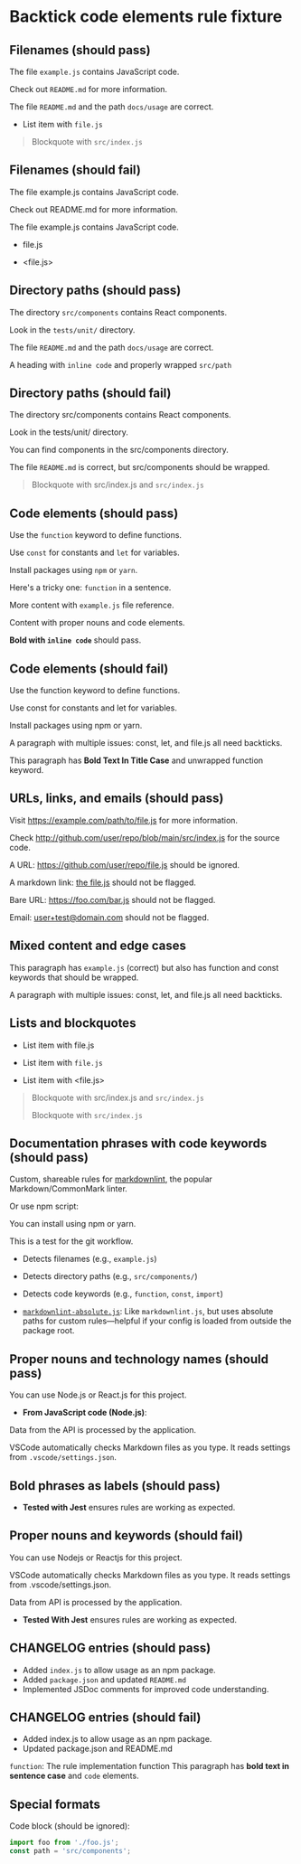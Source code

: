 # Backtick code elements rule fixture

## Filenames (should pass)

The file `example.js` contains JavaScript code. <!-- ✅ -->

Check out `README.md` for more information. <!-- ✅ -->

The file `README.md` and the path `docs/usage` are correct. <!-- ✅ -->

- List item with `file.js` <!-- ✅ -->

> Blockquote with `src/index.js` <!-- ✅ -->

## Filenames (should fail)

The file example.js contains JavaScript code. <!-- ❌ -->

Check out README.md for more information. <!-- ❌ -->

The file example.js contains JavaScript code. <!-- ❌ -->

- file.js <!-- ❌ -->

- <file.js> <!-- ❌ -->

## Directory paths (should pass)

The directory `src/components` contains React components. <!-- ✅ -->

Look in the `tests/unit/` directory. <!-- ✅ -->

The file `README.md` and the path `docs/usage` are correct. <!-- ✅ -->

A heading with `inline code` and properly wrapped `src/path` <!-- ✅ -->

## Directory paths (should fail)

The directory src/components contains React components. <!-- ❌ -->

Look in the tests/unit/ directory. <!-- ❌ -->

You can find components in the src/components directory. <!-- ❌ -->

The file `README.md` is correct, but src/components should be wrapped. <!-- ❌ -->

> Blockquote with src/index.js and `src/index.js` <!-- ❌ -->

## Code elements (should pass)

Use the `function` keyword to define functions. <!-- ✅ -->

Use `const` for constants and `let` for variables. <!-- ✅ -->

Install packages using `npm` or `yarn`. <!-- ✅ -->

Here's a tricky one: `function` in a sentence. <!-- ✅ -->

More content with `example.js` file reference. <!-- ✅ -->

Content with proper nouns and code elements. <!-- ✅ -->

**Bold with `inline code`** should pass. <!-- ✅ -->

## Code elements (should fail)

Use the function keyword to define functions. <!-- ❌ -->

Use const for constants and let for variables. <!-- ❌ -->

Install packages using npm or yarn. <!-- ❌ -->

A paragraph with multiple issues: const, let, and file.js all need backticks. <!-- ❌ -->

This paragraph has **Bold Text In Title Case** and unwrapped function keyword. <!-- ❌ -->

## URLs, links, and emails (should pass)

Visit <https://example.com/path/to/file.js> for more information. <!-- ✅ -->

Check <http://github.com/user/repo/blob/main/src/index.js> for the source code. <!-- ✅ -->

A URL: <https://github.com/user/repo/file.js> should be ignored. <!-- ✅ -->

A markdown link: [the file.js](file.js) should not be flagged. <!-- ✅ -->

Bare URL: <https://foo.com/bar.js> should not be flagged. <!-- ✅ -->

Email: <user+test@domain.com> should not be flagged. <!-- ✅ -->

## Mixed content and edge cases

This paragraph has `example.js` (correct) but also has function and const keywords that should be wrapped. <!-- ❌ -->

A paragraph with multiple issues: const, let, and file.js all need backticks. <!-- ❌ -->

## Lists and blockquotes

- List item with file.js <!-- ❌ -->

- List item with `file.js` <!-- ✅ -->

- List item with <file.js> <!-- ❌ -->

> Blockquote with src/index.js and `src/index.js` <!-- ❌ -->
>
> Blockquote with `src/index.js` <!-- ✅ -->

## Documentation phrases with code keywords (should pass)

Custom, shareable rules for [markdownlint](https://github.com/DavidAnson/markdownlint), the popular Markdown/CommonMark linter. <!-- ✅ -->

Or use npm script: <!-- ✅ -->

You can install using npm or yarn. <!-- ✅ -->

This is a test for the git workflow. <!-- ✅ -->

- Detects filenames (e.g., `example.js`) <!-- ✅ -->
- Detects directory paths (e.g., `src/components/`) <!-- ✅ -->
- Detects code keywords (e.g., `function`, `const`, `import`) <!-- ✅ -->

- [`markdownlint-absolute.js`](./markdownlint-absolute.js): Like `markdownlint.js`, but uses absolute paths for custom rules—helpful if your config is loaded from outside the package root. <!-- ✅ -->

## Proper nouns and technology names (should pass)

You can use Node.js or React.js for this project. <!-- ✅ -->

- **From JavaScript code (Node.js)**: <!-- ✅ -->

Data from the API is processed by the application. <!-- ✅ -->

VSCode automatically checks Markdown files as you type. It reads settings from `.vscode/settings.json`. <!-- ✅ -->

## Bold phrases as labels (should pass)

- **Tested with Jest** ensures rules are working as expected. <!-- ✅ -->

## Proper nouns and keywords (should fail)

You can use Nodejs or Reactjs for this project. <!-- ❌ -->

VSCode automatically checks Markdown files as you type. It reads settings from .vscode/settings.json. <!-- ❌ -->

Data from API is processed by the application. <!-- ❌ -->

- **Tested With Jest** ensures rules are working as expected. <!-- ❌ -->

## CHANGELOG entries (should pass)

- Added `index.js` to allow usage as an npm package. <!-- ✅ -->
- Added `package.json` and updated `README.md` <!-- ✅ -->
- Implemented JSDoc comments for improved code understanding. <!-- ✅ -->

## CHANGELOG entries (should fail)

- Added index.js to allow usage as an npm package. <!-- ❌ -->
- Updated package.json and README.md <!-- ❌ -->

`function`: The rule implementation function <!-- ✅ -->
This paragraph has **bold text in sentence case** and `code` elements. <!-- ✅ -->

## Special formats

Code block (should be ignored):

```javascript
import foo from './foo.js';
const path = 'src/components';
```
